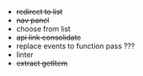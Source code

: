 * ~~redirect to list~~
* ~~nav panel~~
* choose from list
* ~~api link consolidate~~
* replace events to function pass ???
* linter
* ~~extract getItem~~